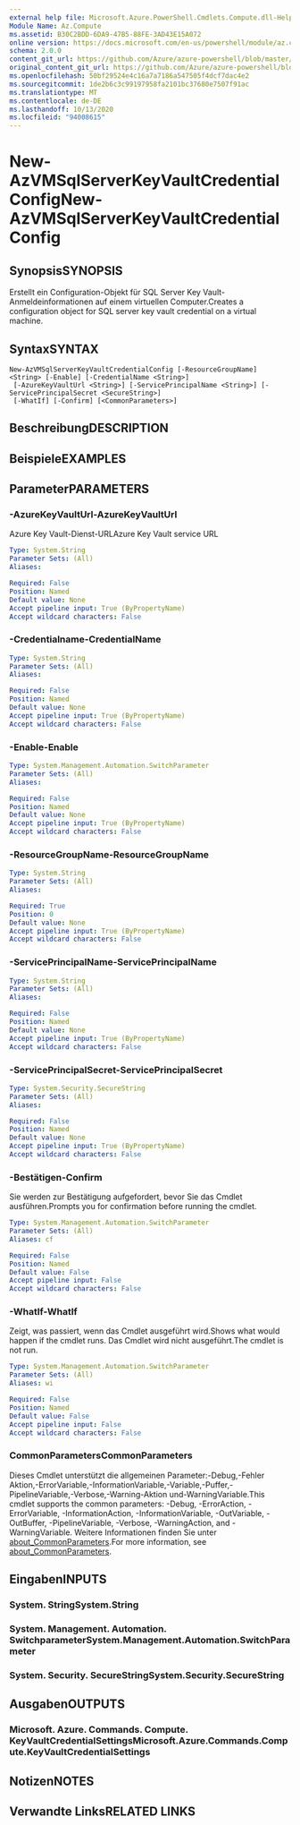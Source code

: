 ```yaml
---
external help file: Microsoft.Azure.PowerShell.Cmdlets.Compute.dll-Help.xml
Module Name: Az.Compute
ms.assetid: B30C2BDD-6DA9-47B5-88FE-3AD43E15A072
online version: https://docs.microsoft.com/en-us/powershell/module/az.compute/new-azvmsqlserverkeyvaultcredentialconfig
schema: 2.0.0
content_git_url: https://github.com/Azure/azure-powershell/blob/master/src/Compute/Compute/help/New-AzVMSqlServerKeyVaultCredentialConfig.md
original_content_git_url: https://github.com/Azure/azure-powershell/blob/master/src/Compute/Compute/help/New-AzVMSqlServerKeyVaultCredentialConfig.md
ms.openlocfilehash: 50bf29524e4c16a7a7186a547505f4dcf7dac4e2
ms.sourcegitcommit: 1de2b6c3c99197958fa2101bc37680e7507f91ac
ms.translationtype: MT
ms.contentlocale: de-DE
ms.lasthandoff: 10/13/2020
ms.locfileid: "94008615"
---
```

# <span data-ttu-id="218c3-101">New-AzVMSqlServerKeyVaultCredentialConfig</span><span class="sxs-lookup"><span data-stu-id="218c3-101">New-AzVMSqlServerKeyVaultCredentialConfig</span></span>

## <span data-ttu-id="218c3-102">Synopsis</span><span class="sxs-lookup"><span data-stu-id="218c3-102">SYNOPSIS</span></span>
<span data-ttu-id="218c3-103">Erstellt ein Configuration-Objekt für SQL Server Key Vault-Anmeldeinformationen auf einem virtuellen Computer.</span><span class="sxs-lookup"><span data-stu-id="218c3-103">Creates a configuration object for SQL server key vault credential on a virtual machine.</span></span>

## <span data-ttu-id="218c3-104">Syntax</span><span class="sxs-lookup"><span data-stu-id="218c3-104">SYNTAX</span></span>

```
New-AzVMSqlServerKeyVaultCredentialConfig [-ResourceGroupName] <String> [-Enable] [-CredentialName <String>]
 [-AzureKeyVaultUrl <String>] [-ServicePrincipalName <String>] [-ServicePrincipalSecret <SecureString>]
 [-WhatIf] [-Confirm] [<CommonParameters>]
```

## <span data-ttu-id="218c3-105">Beschreibung</span><span class="sxs-lookup"><span data-stu-id="218c3-105">DESCRIPTION</span></span>

## <span data-ttu-id="218c3-106">Beispiele</span><span class="sxs-lookup"><span data-stu-id="218c3-106">EXAMPLES</span></span>

## <span data-ttu-id="218c3-107">Parameter</span><span class="sxs-lookup"><span data-stu-id="218c3-107">PARAMETERS</span></span>

### <span data-ttu-id="218c3-108">-AzureKeyVaultUrl</span><span class="sxs-lookup"><span data-stu-id="218c3-108">-AzureKeyVaultUrl</span></span>
<span data-ttu-id="218c3-109">Azure Key Vault-Dienst-URL</span><span class="sxs-lookup"><span data-stu-id="218c3-109">Azure Key Vault service URL</span></span>

```yaml
Type: System.String
Parameter Sets: (All)
Aliases:

Required: False
Position: Named
Default value: None
Accept pipeline input: True (ByPropertyName)
Accept wildcard characters: False
```

### <span data-ttu-id="218c3-110">-Credentialname</span><span class="sxs-lookup"><span data-stu-id="218c3-110">-CredentialName</span></span>
```yaml
Type: System.String
Parameter Sets: (All)
Aliases:

Required: False
Position: Named
Default value: None
Accept pipeline input: True (ByPropertyName)
Accept wildcard characters: False
```

### <span data-ttu-id="218c3-111">-Enable</span><span class="sxs-lookup"><span data-stu-id="218c3-111">-Enable</span></span>
```yaml
Type: System.Management.Automation.SwitchParameter
Parameter Sets: (All)
Aliases:

Required: False
Position: Named
Default value: None
Accept pipeline input: True (ByPropertyName)
Accept wildcard characters: False
```

### <span data-ttu-id="218c3-112">-ResourceGroupName</span><span class="sxs-lookup"><span data-stu-id="218c3-112">-ResourceGroupName</span></span>
```yaml
Type: System.String
Parameter Sets: (All)
Aliases:

Required: True
Position: 0
Default value: None
Accept pipeline input: True (ByPropertyName)
Accept wildcard characters: False
```

### <span data-ttu-id="218c3-113">-ServicePrincipalName</span><span class="sxs-lookup"><span data-stu-id="218c3-113">-ServicePrincipalName</span></span>
```yaml
Type: System.String
Parameter Sets: (All)
Aliases:

Required: False
Position: Named
Default value: None
Accept pipeline input: True (ByPropertyName)
Accept wildcard characters: False
```

### <span data-ttu-id="218c3-114">-ServicePrincipalSecret</span><span class="sxs-lookup"><span data-stu-id="218c3-114">-ServicePrincipalSecret</span></span>
```yaml
Type: System.Security.SecureString
Parameter Sets: (All)
Aliases:

Required: False
Position: Named
Default value: None
Accept pipeline input: True (ByPropertyName)
Accept wildcard characters: False
```

### <span data-ttu-id="218c3-115">-Bestätigen</span><span class="sxs-lookup"><span data-stu-id="218c3-115">-Confirm</span></span>
<span data-ttu-id="218c3-116">Sie werden zur Bestätigung aufgefordert, bevor Sie das Cmdlet ausführen.</span><span class="sxs-lookup"><span data-stu-id="218c3-116">Prompts you for confirmation before running the cmdlet.</span></span>

```yaml
Type: System.Management.Automation.SwitchParameter
Parameter Sets: (All)
Aliases: cf

Required: False
Position: Named
Default value: False
Accept pipeline input: False
Accept wildcard characters: False
```

### <span data-ttu-id="218c3-117">-WhatIf</span><span class="sxs-lookup"><span data-stu-id="218c3-117">-WhatIf</span></span>
<span data-ttu-id="218c3-118">Zeigt, was passiert, wenn das Cmdlet ausgeführt wird.</span><span class="sxs-lookup"><span data-stu-id="218c3-118">Shows what would happen if the cmdlet runs.</span></span>
<span data-ttu-id="218c3-119">Das Cmdlet wird nicht ausgeführt.</span><span class="sxs-lookup"><span data-stu-id="218c3-119">The cmdlet is not run.</span></span>

```yaml
Type: System.Management.Automation.SwitchParameter
Parameter Sets: (All)
Aliases: wi

Required: False
Position: Named
Default value: False
Accept pipeline input: False
Accept wildcard characters: False
```

### <span data-ttu-id="218c3-120">CommonParameters</span><span class="sxs-lookup"><span data-stu-id="218c3-120">CommonParameters</span></span>
<span data-ttu-id="218c3-121">Dieses Cmdlet unterstützt die allgemeinen Parameter:-Debug,-Fehler Aktion,-ErrorVariable,-InformationVariable,-Variable,-Puffer,-PipelineVariable,-Verbose,-Warning-Aktion und-WarningVariable.</span><span class="sxs-lookup"><span data-stu-id="218c3-121">This cmdlet supports the common parameters: -Debug, -ErrorAction, -ErrorVariable, -InformationAction, -InformationVariable, -OutVariable, -OutBuffer, -PipelineVariable, -Verbose, -WarningAction, and -WarningVariable.</span></span> <span data-ttu-id="218c3-122">Weitere Informationen finden Sie unter [about_CommonParameters](http://go.microsoft.com/fwlink/?LinkID=113216).</span><span class="sxs-lookup"><span data-stu-id="218c3-122">For more information, see [about_CommonParameters](http://go.microsoft.com/fwlink/?LinkID=113216).</span></span>

## <span data-ttu-id="218c3-123">Eingaben</span><span class="sxs-lookup"><span data-stu-id="218c3-123">INPUTS</span></span>

### <span data-ttu-id="218c3-124">System. String</span><span class="sxs-lookup"><span data-stu-id="218c3-124">System.String</span></span>

### <span data-ttu-id="218c3-125">System. Management. Automation. Switchparameter</span><span class="sxs-lookup"><span data-stu-id="218c3-125">System.Management.Automation.SwitchParameter</span></span>

### <span data-ttu-id="218c3-126">System. Security. SecureString</span><span class="sxs-lookup"><span data-stu-id="218c3-126">System.Security.SecureString</span></span>

## <span data-ttu-id="218c3-127">Ausgaben</span><span class="sxs-lookup"><span data-stu-id="218c3-127">OUTPUTS</span></span>

### <span data-ttu-id="218c3-128">Microsoft. Azure. Commands. Compute. KeyVaultCredentialSettings</span><span class="sxs-lookup"><span data-stu-id="218c3-128">Microsoft.Azure.Commands.Compute.KeyVaultCredentialSettings</span></span>

## <span data-ttu-id="218c3-129">Notizen</span><span class="sxs-lookup"><span data-stu-id="218c3-129">NOTES</span></span>

## <span data-ttu-id="218c3-130">Verwandte Links</span><span class="sxs-lookup"><span data-stu-id="218c3-130">RELATED LINKS</span></span>
